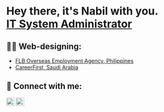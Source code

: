 <h1>Hey there, it's Nabil with you. <br/><a href="https://github.com/ncalhamadah">IT System Administrator</a></h1>

<h2>👨‍💻 Web-designing:</h2>

  - [FLB Overseas Employment Agency, Philippines](https://flboverseas.com)
  - [CareerFirst, Saudi Arabia](https://careerfirst.sa)



<h2> 🤳 Connect with me:</h2>

[<img align="left" alt="ncalhamadah | YouTube" width="22px" src="https://cdn.jsdelivr.net/npm/simple-icons@v3/icons/facebook.svg" />][facebook]
[<img align="left" alt="ncalhamadah | Instagram" width="22px" src="https://cdn.jsdelivr.net/npm/simple-icons@v3/icons/instagram.svg" />][instagram]

[instagram]: https://www.instagram.com/nbil5.0/
[facebook]: https://www.facebook.com/bilNati0n/

<!--
**joshmadakor1/joshmadakor1** is a ✨ _special_ ✨ repository because its `README.md` (this file) appears on your GitHub profile.

Here are some ideas to get you started:

- 🔭 I’m currently working on ...
- 🌱 I’m currently learning ...
- 👯 I’m looking to collaborate on ...
- 🤔 I’m looking for help with ...
- 💬 Ask me about ...
- 📫 How to reach me: ...
- 😄 Pronouns: ...
- ⚡ Fun fact: ...
-->
